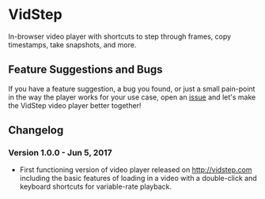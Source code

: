 # VidStep

In-browser video player with shortcuts to step through frames, copy timestamps, take snapshots, and more.

## Feature Suggestions and Bugs

If you have a feature suggestion, a bug you found, or just a small pain-point in the way the player works for your use case, open an [issue](https://github.com/lexfridman/vidstep/issues/new) and let's make the VidStep video player better together!

## Changelog

### Version 1.0.0 - Jun 5, 2017
- First functioning version of video player released on http://vidstep.com including the basic features of loading in a video with a double-click and keyboard shortcuts for variable-rate playback.
